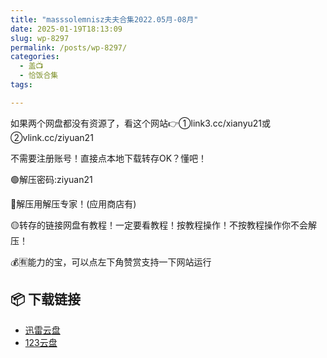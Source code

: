 ```yaml
---
title: "masssolemnisz夫夫合集2022.05月-08月"
date: 2025-01-19T18:13:09
slug: wp-8297
permalink: /posts/wp-8297/
categories:
  - 盖📺
  - 恰饭合集
tags:

---
```


如果两个网盘都没有资源了，看这个网站👉①link3.cc/xianyu21或②vlink.cc/ziyuan21

不需要注册账号！直接点本地下载转存OK？懂吧！

🟢解压密码:ziyuan21

🔵解压用解压专家！(应用商店有)

🟡转存的链接网盘有教程！一定要看教程！按教程操作！不按教程操作你不会解压！

💰🈶能力的宝，可以点左下角赞赏支持一下网站运行

## 📦 下载链接
- [迅雷云盘](https://blziyuan21.com/pay-download/8297?key=967e83e2fd&down_id=0)
- [123云盘](https://blziyuan21.com/pay-download/8297?key=967e83e2fd&down_id=1)

